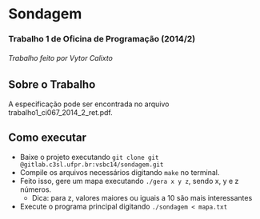 # Sondagem
### Trabalho 1 de Oficina de Programação (2014/2)
###### Trabalho feito por Vytor Calixto

## Sobre o Trabalho
A especificação pode ser encontrada no arquivo trabalho1_ci067_2014_2_ret.pdf.

## Como executar
* Baixe o projeto executando `git clone git @gitlab.c3sl.ufpr.br:vsbc14/sondagem.git`
* Compile os arquivos necessários digitando `make` no terminal.
* Feito isso, gere um mapa executando `./gera x y z`, sendo x, y e z números.
    * Dica: para z, valores maiores ou iguais a 10 são mais interessantes
* Execute o programa principal digitando `./sondagem < mapa.txt`
